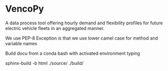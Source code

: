 # VencoPy

A data process tool offering hourly demand and flexibility profiles for future electric vehicle fleets in an aggregated manner.

We use PEP-8 
Exception is that we use lower camel case for method and variable names

Build docu from a conda bash with activated environment typing

sphinx-build -b html ./source/ ./build/

